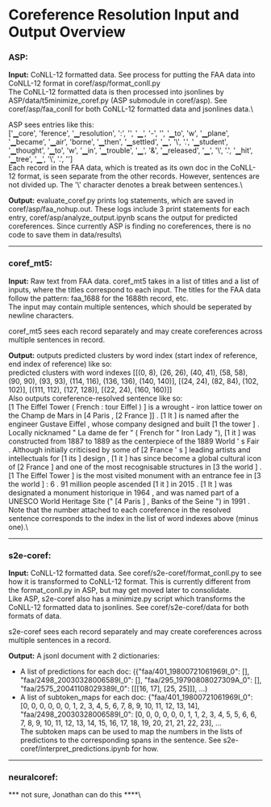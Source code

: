 # Coreference Resolution Input and Output Overview

### ASP:

**Input:** CoNLL-12 formatted data. See process for putting the FAA data into CoNLL-12 format in coref/asp/format_conll.py\
The CoNLL-12 formatted data is then processed into jsonlines by ASP/data/t5minimize_coref.py (ASP submodule in coref/asp). See coref/asp/faa_conll for both CoNLL-12 formatted data and jsonlines data.\

ASP sees entries like this: \
['▁core', 'ference', '▁resolution', ':', '<speaker>', '▁', '-', '</speaker>', '▁to', 'w', '▁plane', '▁became', '▁air', 'borne', '▁then', '▁settled', '▁', '\\', '.', '▁student', '▁thought', '▁to', 'w', '▁in', '▁trouble', '▁', '&', '▁released', '▁', '\\', '.', '▁hit', '▁tree', '▁', '\\', '.', '</s>']\
Each record in the FAA data, which is treated as its own doc in the CoNLL-12 format, is seen separate from the other records. However, sentences are not divided up. The '\\' character denotes a break between sentences.\

**Output:** evaluate_coref.py prints log statements, which are saved in coref/asp/faa_nohup.out. These logs include 3 print statements for each entry, coref/asp/analyze_output.ipynb scans the output for predicted coreferences. Since currently ASP is finding no coreferences, there is no code to save them in data/results\

---

### coref_mt5:

**Input:** Raw text from FAA data. coref_mt5 takes in a list of titles and a list of inputs, where the titles correspond to each input. The titles for the FAA data follow the pattern: faa_1688 for the 1688th record, etc.\
The input may contain multiple sentences, which should be seperated by newline characters.

coref_mt5 sees each record separately and may create coreferences across multiple sentences in record.

**Output:** outputs predicted clusters by word index (start index of reference, end index of reference) like so:\
predicted clusters with word indexes [[(0, 8), (26, 26), (40, 41), (58, 58), (90, 90), (93, 93), (114, 116), (136, 136), (140, 140)], [(24, 24), (82, 84), (102, 102)], [(111, 112), (127, 128)], [(22, 24), (160, 160)]]\
Also outputs coreference-resolved sentence like so:\
[1 The Eiffel Tower ( French : tour Eiffel ) ] is a wrought - iron lattice tower on the Champ de Mars in [4 Paris , [2 France ]] . [1 It ] is named after the engineer Gustave Eiffel , whose company designed and built [1 the tower ] . Locally nicknamed " La dame de fer " ( French for " Iron Lady "), [1 it ] was constructed from 1887 to 1889 as the centerpiece of the 1889 World ' s Fair . Although initially criticised by some of [2 France ' s ] leading artists and intellectuals for [1 its ] design , [1 it ] has since become a global cultural icon of [2 France ] and one of the most recognisable structures in [3 the world ] . [1 The Eiffel Tower ] is the most visited monument with an entrance fee in [3 the world ] : 6 . 91 million people ascended [1 it ] in 2015 . [1 It ] was designated a monument historique in 1964 , and was named part of a UNESCO World Heritage Site (" [4 Paris ] , Banks of the Seine ") in 1991 .\
Note that the number attached to each coreference in the resolved sentence corresponds to the index in the list of word indexes above (minus one).\

---

### s2e-coref:

**Input:** CoNLL-12 formatted data. See coref/s2e-coref/format_conll.py to see how it is transformed to CoNLL-12 format. This is currently different from the format_conll.py in ASP, but may get moved later to consolidate.\
Like ASP, s2e-coref also has a minimize.py script which transforms the CoNLL-12 formatted data to jsonlines. See coref/s2e-coref/data for both formats of data. 

s2e-coref sees each record separately and may create coreferences across multiple sentences in a record.

**Output:** A jsonl document with 2 dictionaries:
- A list of predictions for each doc: ({"faa/401_19800721061969I_0": [], "faa/2498_20030328006589I_0": [], "faa/295_19790808027309A_0": [], "faa/2575_20041108029389I_0": [[[16, 17], [25, 25]]], ...)
- A list of subtoken_maps for each doc: {"faa/401_19800721061969I_0": [0, 0, 0, 0, 0, 0, 1, 2, 3, 4, 5, 6, 7, 8, 9, 10, 11, 12, 13, 14], "faa/2498_20030328006589I_0": [0, 0, 0, 0, 0, 0, 1, 1, 2, 3, 4, 5, 5, 6, 6, 7, 8, 9, 10, 11, 12, 13, 14, 15, 16, 17, 18, 19, 20, 21, 21, 22, 23], ...\
The subtoken maps can be used to map the numbers in the lists of predictions to the corresponding spans in the sentence. See s2e-coref/interpret_predictions.ipynb for how.

---

### neuralcoref:

*** not sure, Jonathan can do this ****\
